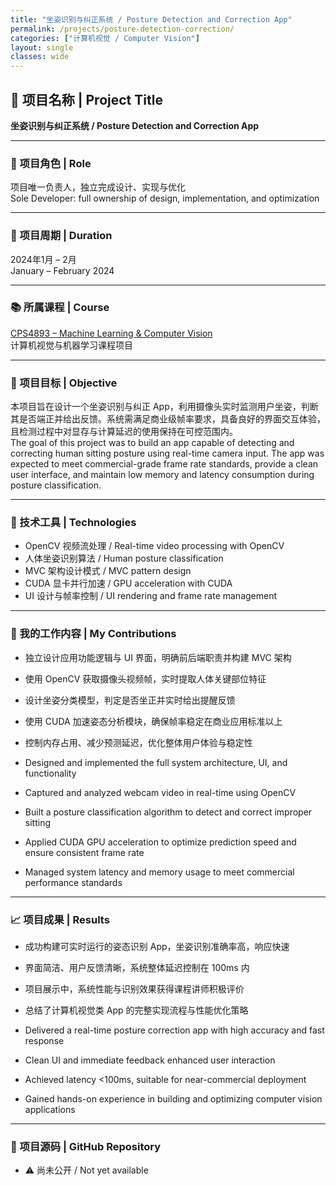 ```yaml
---
title: "坐姿识别与纠正系统 / Posture Detection and Correction App"
permalink: /projects/posture-detection-correction/
categories: ["计算机视觉 / Computer Vision"]
layout: single
classes: wide
---
```


## 🧠 项目名称 | Project Title  
**坐姿识别与纠正系统 / Posture Detection and Correction App**

---

### 👤 项目角色 | Role  
项目唯一负责人，独立完成设计、实现与优化  
Sole Developer: full ownership of design, implementation, and optimization

---

### 📆 项目周期 | Duration  
2024年1月 – 2月  
January – February 2024

---

### 📚 所属课程 | Course  
[CPS4893 – Machine Learning & Computer Vision](/courses/spring-2024/)  
计算机视觉与机器学习课程项目

---

### 🎯 项目目标 | Objective  
本项目旨在设计一个坐姿识别与纠正 App，利用摄像头实时监测用户坐姿，判断其是否端正并给出反馈。系统需满足商业级帧率要求，具备良好的界面交互体验，且检测过程中对显存与计算延迟的使用保持在可控范围内。  
The goal of this project was to build an app capable of detecting and correcting human sitting posture using real-time camera input. The app was expected to meet commercial-grade frame rate standards, provide a clean user interface, and maintain low memory and latency consumption during posture classification.

---

### 🔧 技术工具 | Technologies  
- OpenCV 视频流处理 / Real-time video processing with OpenCV  
- 人体坐姿识别算法 / Human posture classification  
- MVC 架构设计模式 / MVC pattern design  
- CUDA 显卡并行加速 / GPU acceleration with CUDA  
- UI 设计与帧率控制 / UI rendering and frame rate management

---

### 🧠 我的工作内容 | My Contributions  
- 独立设计应用功能逻辑与 UI 界面，明确前后端职责并构建 MVC 架构  
- 使用 OpenCV 获取摄像头视频帧，实时提取人体关键部位特征  
- 设计坐姿分类模型，判定是否坐正并实时给出提醒反馈  
- 使用 CUDA 加速姿态分析模块，确保帧率稳定在商业应用标准以上  
- 控制内存占用、减少预测延迟，优化整体用户体验与稳定性  

- Designed and implemented the full system architecture, UI, and functionality  
- Captured and analyzed webcam video in real-time using OpenCV  
- Built a posture classification algorithm to detect and correct improper sitting  
- Applied CUDA GPU acceleration to optimize prediction speed and ensure consistent frame rate  
- Managed system latency and memory usage to meet commercial performance standards

---

### 📈 项目成果 | Results  
- 成功构建可实时运行的姿态识别 App，坐姿识别准确率高，响应快速  
- 界面简洁、用户反馈清晰，系统整体延迟控制在 100ms 内  
- 项目展示中，系统性能与识别效果获得课程讲师积极评价  
- 总结了计算机视觉类 App 的完整实现流程与性能优化策略  

- Delivered a real-time posture correction app with high accuracy and fast response  
- Clean UI and immediate feedback enhanced user interaction  
- Achieved latency <100ms, suitable for near-commercial deployment  
- Gained hands-on experience in building and optimizing computer vision applications

---

### 🔗 项目源码 | GitHub Repository  
- ⚠️ 尚未公开 / Not yet available

